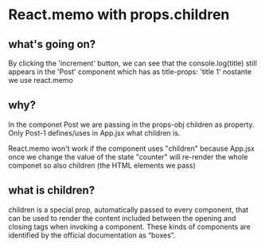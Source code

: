 # React.memo with props.children

## what's going on?

By clicking the 'increment' button, we can see that the console.log(title) still appears in the 'Post' component which has as title-props: 'title 1' nostante we use react.memo

## why?

In the componet Post we are passing in the props-obj children as property. Only Post-1 defines/uses in App.jsx what children is.

React.memo won't work if the component uses "children" because App.jsx once we change the value of the state "counter" will re-render the whole componet so also children (the HTML elements we pass)

## what is children?

children is a special prop, automatically passed to every component, that can be used to render the content included between the opening and closing tags when invoking a component. These kinds of components are identified by the official documentation as “boxes”.
